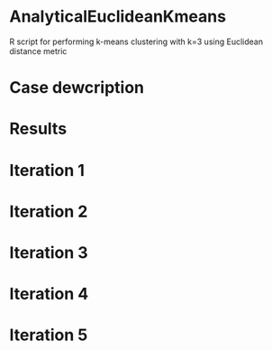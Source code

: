 # AnalyticalEuclideanKmeans
R script for performing k-means clustering with k=3 using Euclidean distance metric

# Case dewcription

# Results

# Iteration 1

# Iteration 2

# Iteration 3

# Iteration 4

# Iteration 5
